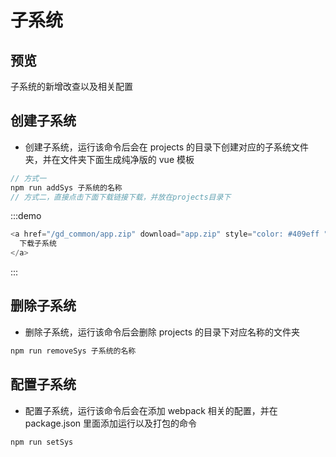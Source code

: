 # 子系统

## 预览

子系统的新增改查以及相关配置

<layout></layout>

## 创建子系统

- 创建子系统，运行该命令后会在 projects 的目录下创建对应的子系统文件夹，并在文件夹下面生成纯净版的 vue 模板

```js
// 方式一
npm run addSys 子系统的名称
// 方式二，直接点击下面下载链接下载，并放在projects目录下
```

:::demo

```js
<a href="/gd_common/app.zip" download="app.zip" style="color: #409eff ">
  下载子系统
</a>
```

:::

## 删除子系统

- 删除子系统，运行该命令后会删除 projects 的目录下对应名称的文件夹

```js
npm run removeSys 子系统的名称
```

## 配置子系统

- 配置子系统，运行该命令后会在添加 webpack 相关的配置，并在 package.json 里面添加运行以及打包的命令

```js
npm run setSys
```
